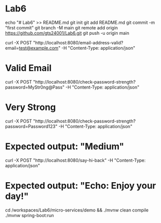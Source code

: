 # Lab6

echo "# Lab6" >> README.md
git init
git add README.md
git commit -m "first commit"
git branch -M main
git remote add origin https://github.com/gts24001/Lab6.git
git push -u origin main



curl -X POST "http://localhost:8080/email-address-valid?email=test@example.com" -H "Content-Type: application/json"
# Valid Email

curl -X POST "http://localhost:8080/check-password-strength?password=MyStr0ng@Pass" -H "Content-Type: application/json"
# Very Strong

curl -X POST "http://localhost:8080/check-password-strength?password=Password123" -H "Content-Type: application/json"
# Expected output: "Medium"

curl -X POST "http://localhost:8080/say-hi-back" -H "Content-Type: application/json"
# Expected output: "Echo: Enjoy your day!"

cd /workspaces/Lab6/micro-services/demo && ./mvnw clean compile
./mvnw spring-boot:run 